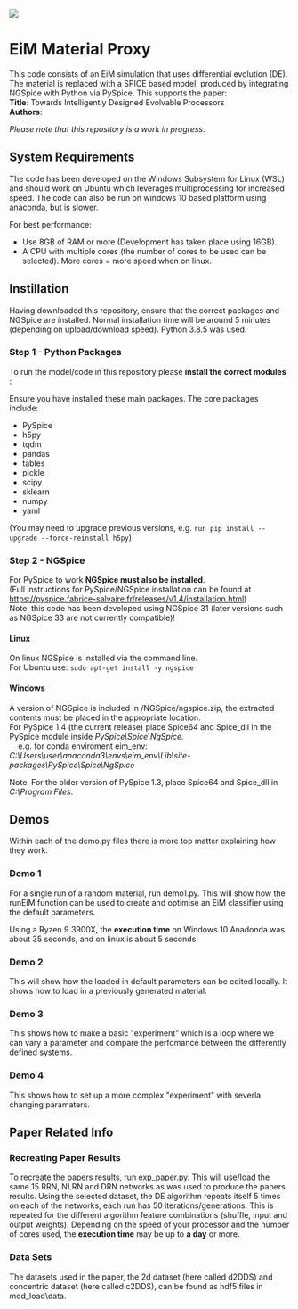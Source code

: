 
![](Results/DemoAni.gif)

# EiM Material Proxy
This code consists of an EiM simulation that uses differential evolution (DE).
The material is replaced with a SPICE based model, produced by integrating NGSpice with Python via PySpice.
This supports the paper: \
**Title**: Towards Intelligently Designed Evolvable Processors \
**Authors**: 

_Please note that this repository is a work in progress._

## System Requirements

The code has been developed on the Windows Subsystem for Linux (WSL) and should work on Ubuntu which leverages multiprocessing for increased speed.
The code can also be run on windows 10 based platform using anaconda, but is slower.

For best performance:
  - Use 8GB of RAM or more (Development has taken place using 16GB).
  - A CPU with multiple cores (the number of cores to be used can be selected). More cores = more speed when on linux.


## Instillation

Having downloaded this repository, ensure that the correct packages and NGSpice are installed.
Normal installation time will be around 5 minutes (depending on upload/download speed).
Python 3.8.5 was used.

### Step 1 - Python Packages
To run the model/code in this repository please **install the correct modules** :

Ensure you have installed these main packages. The core packages include:
- PySpice
- h5py
- tqdm
- pandas
- tables
- pickle
- scipy
- sklearn
- numpy
- yaml

(You may need to upgrade previous versions, e.g. ```run pip install --upgrade --force-reinstall h5py```)



### Step 2 - NGSpice
For PySpice to work **NGSpice must also be installed**.  
(Full instructions for PySpice/NGSpice installation can be found at https://pyspice.fabrice-salvaire.fr/releases/v1.4/installation.html)  
Note: this code has been developed using NGSpice 31 (later versions such as NGSpice 33 are not currently compatible)!

#### Linux
On linux NGSpice is installed via the command line.  
For Ubuntu use: ```sudo apt-get install -y ngspice```

#### Windows
A version of NGSpice is included in /NGSpice/ngspice.zip, the extracted contents must be placed in the appropriate location.  
For PySpice 1.4 (the current release) place Spice64 and Spice_dll in the PySpice module inside *PySpice\Spice\NgSpice*.  
    e.g. for conda enviroment eim_env: *C:\Users\user\anaconda3\envs\eim_env\Lib\site-packages\PySpice\Spice\NgSpice*

Note: For the older version of PySpice 1.3, place Spice64 and Spice_dll in *C:\Program Files*.

## Demos

Within each of the demo.py files there is more top matter explaining how they work.

### Demo 1
For a single run of a random material, run demo1.py.
This will show how the runEiM function can be used to create and optimise an EiM classifier using the default parameters.

Using a Ryzen 9 3900X, the **execution time** on Windows 10 Anadonda was about 35 seconds, and on linux is about 5 seconds.

### Demo 2
This will show how the loaded in default parameters can be edited locally.
It shows how to load in a previously generated material.

### Demo 3
This shows how to make a basic "experiment" which is a loop where we can vary a parameter and compare the perfomance between the differently defined systems.

### Demo 4
This shows how to set up a more complex "experiment" with severla changing paramaters.

## Paper Related Info

### Recreating Paper Results
To recreate the papers results, run exp_paper.py. This will use/load the same 15 RRN, NLRN and DRN networks as was used to produce the papers results.
Using the selected dataset, the DE algorithm repeats itself 5 times on each of the networks, each run has 50 iterations/generations.
This is repeated for the different algorithm feature combinations (shuffle, input and output weights).
Depending on the speed of your processor and the number of cores used, the **execution time** may be up to **a day** or more.

### Data Sets

The datasets used in the paper, the 2d dataset (here called d2DDS) and concentric dataset (here called c2DDS), can be found as hdf5 files in mod_load\data.
